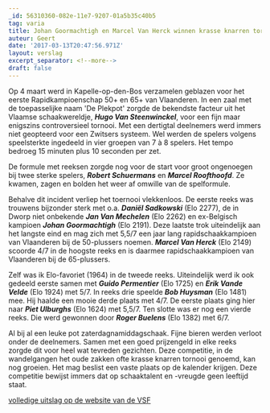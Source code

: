 ```yaml
---
_id: 56310360-082e-11e7-9207-01a5b35c40b5
tag: varia
title: Johan Goormachtigh en Marcel Van Herck winnen krasse knarren tornooi
auteur: Geert
date: '2017-03-13T20:47:56.971Z'
layout: verslag
excerpt_separator: <!--more-->
draft: false
---
```

Op 4 maart werd in Kapelle-op-den-Bos verzamelen geblazen voor het eerste Rapidkampioenschap 50+ en 65+ van Vlaanderen. In een zaal met de toepasselijke naam 'De Plekpot' zorgde de bekendste facteur uit het Vlaamse schaakwereldje, **_Hugo Van Steenwinckel_**, voor een fijn maar enigszins controversieel tornooi. Met een dertigtal deelnemers werd immers niet geopteerd voor een Zwitsers systeem. Wel werden de spelers volgens speelsterkte ingedeeld in vier groepen van 7 à 8 spelers. Het tempo bedroeg 15 minuten plus 10 seconden per zet.<!--more-->

De formule met reeksen zorgde nog voor de start voor groot ongenoegen bij twee sterke spelers, **_Robert Schuermans_** en **_Marcel Roofthoofd_**. Ze kwamen, zagen en bolden het weer af omwille van de spelformule.

Behalve dit incident verliep het toernooi vlekkenloos. De eerste reeks was trouwens bijzonder sterk met o.a. **_Daniël Sadkowski_** (Elo 2277), de in Dworp niet onbekende **_Jan Van Mechelen_** (Elo 2262) en ex-Belgisch kampioen **_Johan Goormachtigh_** (Elo 2191). Deze laatste trok uiteindelijk aan het langste eind en mag zich met 5,5/7 een jaar lang rapidschaakkampioen van Vlaanderen bij de 50-plussers noemen. **_Marcel Van Herck_** (Elo 2149) scoorde 4/7 in de hoogste reeks en is daarmee rapidschaakkampioen van Vlaanderen bij de 65-plussers.

Zelf was ik Elo-favoriet (1964) in de tweede reeks. Uiteindelijk werd ik ook gedeeld eerste samen met **_Guido Permentier_** (Elo 1725) en **_Erik Vande Velde_** (Elo 1924) met 5/7. In reeks drie speelde **_Bob Huysman_** (Elo 1481) mee. Hij haalde een mooie derde plaats met 4/7. De eerste plaats ging hier naar **_Piet Ulburghs_** (Elo 1624) met 5,5/7. Ten slotte was er nog een vierde reeks. Die werd gewonnen door **_Roger Buelens_**  (Elo 1382) met 6/7.

Al bij al een leuke pot zaterdagnamiddagschaak. Fijne bieren werden verloot onder de deelnemers. Samen met een goed prijzengeld in elke reeks zorgde dit voor heel wat tevreden gezichten. Deze competitie, in de wandelgangen het oude zakken ofte krasse knarren tornooi genoemd, kan nog groeien. Het mag beslist een vaste plaats op de kalender krijgen. Deze competitie bewijst immers dat op schaaktalent en -vreugde geen leeftijd staat.

[volledige uitslag op de website van de VSF](https://sites.google.com/site/vlaamseschaakfederatie/historiek/recente-toernooien/1e-vsf-rapid-50-65)
